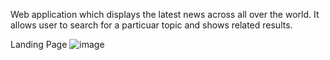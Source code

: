 Web application which displays the latest news across all over the world.
It allows user to search for a particuar topic and shows related results.

Landing Page
![image](https://user-images.githubusercontent.com/47691773/177949789-267fadc1-f213-48fa-9b1a-e2f911c86ebf.png)
